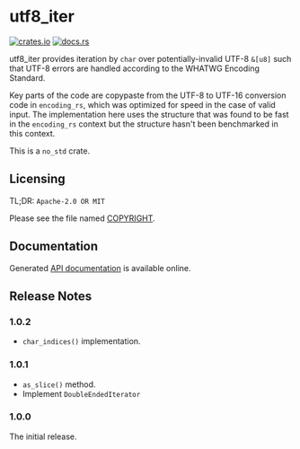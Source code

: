 # utf8_iter

[![crates.io](https://img.shields.io/crates/v/utf8_iter.svg)](https://crates.io/crates/utf8_iter)
[![docs.rs](https://docs.rs/utf8_iter/badge.svg)](https://docs.rs/utf8_iter/)

utf8_iter provides iteration by `char` over potentially-invalid UTF-8 `&[u8]`
such that UTF-8 errors are handled according to the WHATWG Encoding Standard.

Key parts of the code are copypaste from the UTF-8 to UTF-16 conversion code
in `encoding_rs`, which was optimized for speed in the case of valid input.
The implementation here uses the structure that was found to be fast in the
`encoding_rs` context but the structure hasn't been benchmarked in this
context.

This is a `no_std` crate.

## Licensing

TL;DR: `Apache-2.0 OR MIT`

Please see the file named
[COPYRIGHT](https://github.com/hsivonen/utf8_iter/blob/master/COPYRIGHT).

## Documentation

Generated [API documentation](https://docs.rs/utf8_iter/) is available
online.

## Release Notes

### 1.0.2

* `char_indices()` implementation.

### 1.0.1

* `as_slice()` method.
* Implement `DoubleEndedIterator`

### 1.0.0

The initial release.
